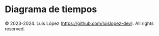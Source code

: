 # Diagrama de tiempos


© 2023-2024. Luis López (https://github.com/luislopez-dev). All rights reserved. 
